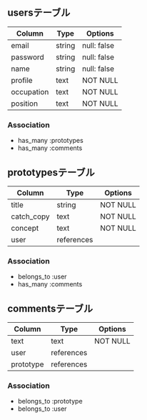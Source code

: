 ## usersテーブル

| Column     | Type       | Options                        |
| ---------- | ---------- | ------------------------------ |
| email      | string     | null: false                    |
| password   | string     | null: false                       |
| name       | string     | null: false                       |
| profile    | text       | NOT NULL                       |
| occupation | text       | NOT NULL                       |
| position   | text       | NOT NULL                       |

### Association
- has_many :prototypes
- has_many :comments

## prototypesテーブル

| Column     | Type       | Options                        |
| ---------- | ---------- | ------------------------------ |
| title      | string     | NOT NULL                       |
| catch_copy | text       | NOT NULL                       |
| concept    | text       | NOT NULL                       |
| user       | references |                                |

### Association
- belongs_to :user
- has_many :comments

## commentsテーブル

| Column     | Type       | Options                        |
| ---------- | ---------- | ------------------------------ |
| text       | text       | NOT NULL                       |
| user       | references |                                |
| prototype  | references |                                |

### Association
- belongs_to :prototype
- belongs_to :user